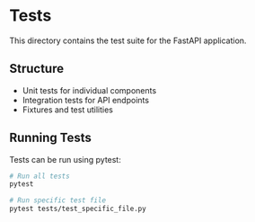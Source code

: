 # Tests

This directory contains the test suite for the FastAPI application.

## Structure

- Unit tests for individual components
- Integration tests for API endpoints
- Fixtures and test utilities

## Running Tests

Tests can be run using pytest:

```bash
# Run all tests
pytest

# Run specific test file
pytest tests/test_specific_file.py
```